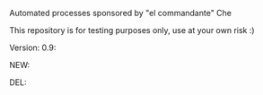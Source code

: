Automated processes sponsored by "el commandante" Che

This repository is for testing purposes only, use at your own risk :)

Version: 0.9:

NEW: 

DEL: 
